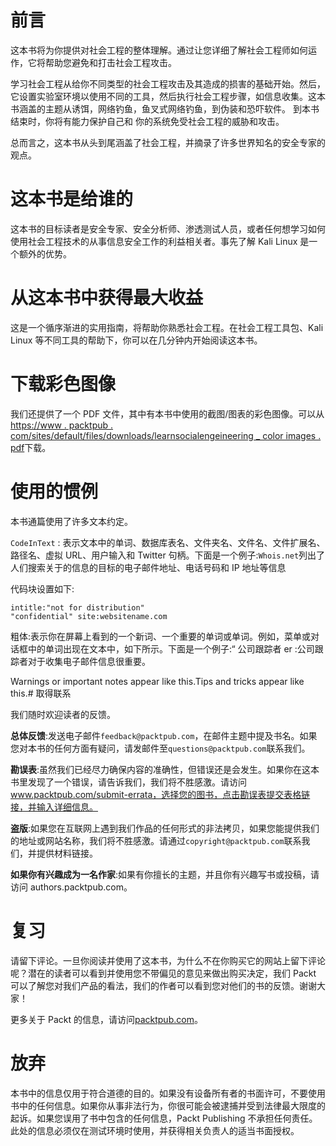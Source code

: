 # 前言

这本书将为你提供对社会工程的整体理解。通过让您详细了解社会工程师如何运作，它将帮助您避免和打击社会工程攻击。

学习社会工程从给你不同类型的社会工程攻击及其造成的损害的基础开始。然后，它设置实验室环境以使用不同的工具，然后执行社会工程步骤，如信息收集。这本书涵盖的主题从诱饵，网络钓鱼，鱼叉式网络钓鱼，到伪装和恐吓软件。 到本书结束时，你将有能力保护自己和
你的系统免受社会工程的威胁和攻击。

总而言之，这本书从头到尾涵盖了社会工程，并摘录了许多世界知名的安全专家的观点。

# 这本书是给谁的

这本书的目标读者是安全专家、安全分析师、渗透测试人员，或者任何想学习如何使用社会工程技术的从事信息安全工作的利益相关者。事先了解 Kali Linux 是一个额外的优势。

# 从这本书中获得最大收益

这是一个循序渐进的实用指南，将帮助你熟悉社会工程。在社会工程工具包、Kali Linux 等不同工具的帮助下，你可以在几分钟内开始阅读这本书。

# 下载彩色图像

我们还提供了一个 PDF 文件，其中有本书中使用的截图/图表的彩色图像。可以从[https://www . packtpub . com/sites/default/files/downloads/learnsocialengeineering _ color images . pdf](https://www.packtpub.com/sites/default/files/downloads/LearnSocialEngineering_ColorImages.pdf)下载。

# 使用的惯例

本书通篇使用了许多文本约定。

`CodeInText` : 表示文本中的单词、数据库表名、文件夹名、文件名、文件扩展名、路径名、虚拟 URL、用户输入和 Twitter 句柄。下面是一个例子:`Whois.net`列出了人们搜索关于的信息的目标的电子邮件地址、电话号码和 IP 地址等信息

代码块设置如下:

```
intitle:"not for distribution" 
"confidential" site:websitename.com
```

粗体:表示你在屏幕上看到的一个新词、一个重要的单词或单词。例如，菜单或对话框中的单词出现在文本中，如下所示。下面是一个例子:“ 公司跟踪者 er :公司跟踪者对于收集电子邮件信息很重要。

Warnings or important notes appear like this.Tips and tricks appear like this.# 取得联系

我们随时欢迎读者的反馈。

**总体反馈**:发送电子邮件`feedback@packtpub.com`，在邮件主题中提及书名。如果您对本书的任何方面有疑问，请发邮件至`questions@packtpub.com`联系我们。

**勘误表**:虽然我们已经尽力确保内容的准确性，但错误还是会发生。如果你在这本书里发现了一个错误，请告诉我们，我们将不胜感激。请访问 www.packtpub.com/submit-errata，选择您的图书，点击勘误表提交表格链接，并输入详细信息。

**盗版**:如果您在互联网上遇到我们作品的任何形式的非法拷贝，如果您能提供我们的地址或网站名称，我们将不胜感激。请通过`copyright@packtpub.com`联系我们，并提供材料链接。

**如果你有兴趣成为一名作家**:如果有你擅长的主题，并且你有兴趣写书或投稿，请访问 authors.packtpub.com。

# 复习

请留下评论。一旦你阅读并使用了这本书，为什么不在你购买它的网站上留下评论呢？潜在的读者可以看到并使用您不带偏见的意见来做出购买决定，我们 Packt 可以了解您对我们产品的看法，我们的作者可以看到您对他们的书的反馈。谢谢大家！

更多关于 Packt 的信息，请访问[packtpub.com](https://www.packtpub.com/)。

# 放弃

本书中的信息仅用于符合道德的目的。如果没有设备所有者的书面许可，不要使用书中的任何信息。如果你从事非法行为，你很可能会被逮捕并受到法律最大限度的起诉。如果您误用了书中包含的任何信息，Packt Publishing 不承担任何责任。此处的信息必须仅在测试环境时使用，并获得相关负责人的适当书面授权。


